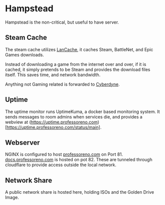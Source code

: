 # Hampstead
Hampstead is the non-critical, but useful to have server.
## Steam Cache
The steam cache utilizes [LanCache](https://lancache.net/), it caches Steam, BattleNet, and Epic Games downloads.

Instead of downloading a game from the internet over and over, if it is cached, it simply pretends to be Steam and provides the download files itself. This saves time, and network bandwidth.

Anything not Gaming related is forwarded to [Cyberdyne](Cyberdyne.md).
## Uptime
The uptime monitor runs UptimeKuma, a docker based monitoring system. It sends messages to room admins when services die, and provides a webview at (https://uptime.professoreno.com)[https://uptime.professoreno.com/status/main].
## Webserver
NGINX is configured to host [professoreno.com](https://professoreno.com) on Port 81. [docs.professoreno.com](https://docs.professoreno.com) is hosted on pot 82. These are tunneled through cloudflare to provide access outside the local network.
## Network Share
A public network share is hosted here, holding ISOs and the Golden Drive Image.